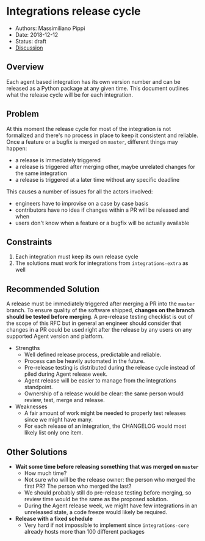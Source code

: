 # Integrations release cycle

- Authors: Massimiliano Pippi
- Date: 2018-12-12
- Status: draft
- [Discussion](https://github.com/DataDog/integrations-core/pull/2741)

## Overview

Each agent based integration has its own version number and can be released as
a Python package at any given time. This document outlines what the release
cycle will be for each integration.

## Problem

At this moment the release cycle for most of the integration is not formalized
and there's no process in place to keep it consistent and reliable. Once a feature
or a bugfix is merged on `master`, different things may happen:

- a release is immediately triggered
- a release is triggered after merging other, maybe unrelated changes for the same integration
- a release is triggered at a later time without any specific deadline

This causes a number of issues for all the actors involved:

- engineers have to improvise on a case by case basis
- contributors have no idea if changes within a PR will be released and when
- users don't know when a feature or a bugfix will be actually available

## Constraints

1. Each integration must keep its own release cycle
2. The solutions must work for integrations from `integrations-extra` as well

## Recommended Solution

A release must be immediately triggered after merging a PR into the `master` branch.
To ensure quality of the software shipped, **changes on the branch should be tested before merging**.
A pre-release testing checklist is out of the scope of this RFC but in general
an engineer should consider that changes in a PR could be used right after the
release by any users on any supported Agent version and platform.

- Strengths
  - Well defined release process, predictable and reliable.
  - Process can be heavily automated in the future.
  - Pre-release testing is distributed during the release cycle instead of piled during Agent release week.
  - Agent release will be easier to manage from the integrations standpoint.
  - Ownership of a release would be clear: the same person would review, test, merge and release.
- Weaknesses
  - A fair amount of work might be needed to properly test releases since we might have many.
  - For each release of an integration, the CHANGELOG would most likely list only one item.

## Other Solutions

- **Wait some time before releasing something that was merged on `master`**
  - How much time?
  - Not sure who will be the release owner: the person who merged the first PR? The person who merged the last?
  - We should probably still do pre-release testing before merging, so review time would be the same as the proposed solution.
  - During the Agent release week, we might have few integrations in an unreleased state, a code freeze would likely be required.
- **Release with a fixed schedule**
  - Very hard if not impossible to implement since `integrations-core` already hosts more than 100 different packages

